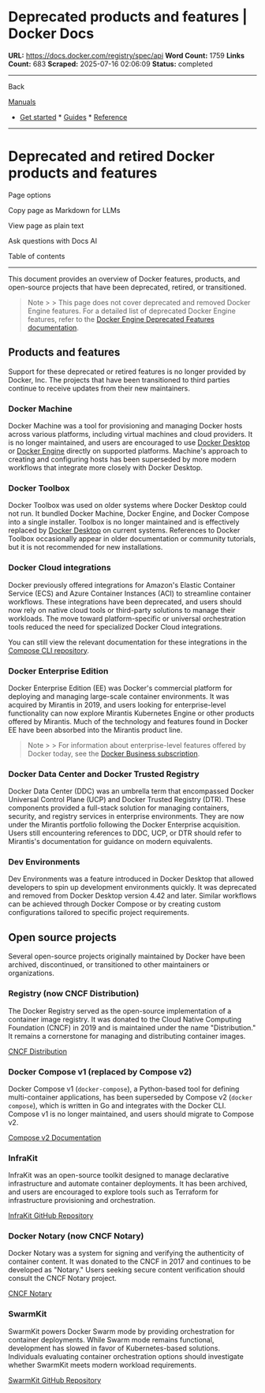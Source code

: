 # Deprecated products and features | Docker Docs

**URL:** https://docs.docker.com/registry/spec/api
**Word Count:** 1759
**Links Count:** 683
**Scraped:** 2025-07-16 02:06:09
**Status:** completed

---

Back

[Manuals](https://docs.docker.com/manuals/)

  * [Get started](https://docs.docker.com/get-started/)   * [Guides](https://docs.docker.com/guides/)   * [Reference](https://docs.docker.com/reference/)

* * *

# Deprecated and retired Docker products and features

Page options

Copy page as Markdown for LLMs

View page as plain text

Ask questions with Docs AI

Table of contents

* * *

This document provides an overview of Docker features, products, and open-source projects that have been deprecated, retired, or transitioned.

> Note >  > This page does not cover deprecated and removed Docker Engine features. For a detailed list of deprecated Docker Engine features, refer to the [Docker Engine Deprecated Features documentation](https://docs.docker.com/engine/deprecated/).

## Products and features

Support for these deprecated or retired features is no longer provided by Docker, Inc. The projects that have been transitioned to third parties continue to receive updates from their new maintainers.

### Docker Machine

Docker Machine was a tool for provisioning and managing Docker hosts across various platforms, including virtual machines and cloud providers. It is no longer maintained, and users are encouraged to use [Docker Desktop](https://docs.docker.com/desktop/) or [Docker Engine](https://docs.docker.com/engine/) directly on supported platforms. Machine's approach to creating and configuring hosts has been superseded by more modern workflows that integrate more closely with Docker Desktop.

### Docker Toolbox

Docker Toolbox was used on older systems where Docker Desktop could not run. It bundled Docker Machine, Docker Engine, and Docker Compose into a single installer. Toolbox is no longer maintained and is effectively replaced by [Docker Desktop](https://docs.docker.com/desktop/) on current systems. References to Docker Toolbox occasionally appear in older documentation or community tutorials, but it is not recommended for new installations.

### Docker Cloud integrations

Docker previously offered integrations for Amazon's Elastic Container Service \(ECS\) and Azure Container Instances \(ACI\) to streamline container workflows. These integrations have been deprecated, and users should now rely on native cloud tools or third-party solutions to manage their workloads. The move toward platform-specific or universal orchestration tools reduced the need for specialized Docker Cloud integrations.

You can still view the relevant documentation for these integrations in the [Compose CLI repository](https://github.com/docker-archive/compose-cli/tree/main/docs).

### Docker Enterprise Edition

Docker Enterprise Edition \(EE\) was Docker's commercial platform for deploying and managing large-scale container environments. It was acquired by Mirantis in 2019, and users looking for enterprise-level functionality can now explore Mirantis Kubernetes Engine or other products offered by Mirantis. Much of the technology and features found in Docker EE have been absorbed into the Mirantis product line.

> Note >  > For information about enterprise-level features offered by Docker today, see the [Docker Business subscription](https://docs.docker.com/subscription/details/#docker-business).

### Docker Data Center and Docker Trusted Registry

Docker Data Center \(DDC\) was an umbrella term that encompassed Docker Universal Control Plane \(UCP\) and Docker Trusted Registry \(DTR\). These components provided a full-stack solution for managing containers, security, and registry services in enterprise environments. They are now under the Mirantis portfolio following the Docker Enterprise acquisition. Users still encountering references to DDC, UCP, or DTR should refer to Mirantis's documentation for guidance on modern equivalents.

### Dev Environments

Dev Environments was a feature introduced in Docker Desktop that allowed developers to spin up development environments quickly. It was deprecated and removed from Docker Desktop version 4.42 and later. Similar workflows can be achieved through Docker Compose or by creating custom configurations tailored to specific project requirements.

## Open source projects

Several open-source projects originally maintained by Docker have been archived, discontinued, or transitioned to other maintainers or organizations.

### Registry \(now CNCF Distribution\)

The Docker Registry served as the open-source implementation of a container image registry. It was donated to the Cloud Native Computing Foundation \(CNCF\) in 2019 and is maintained under the name "Distribution." It remains a cornerstone for managing and distributing container images.

[CNCF Distribution](https://github.com/distribution/distribution)

### Docker Compose v1 \(replaced by Compose v2\)

Docker Compose v1 \(`docker-compose`\), a Python-based tool for defining multi-container applications, has been superseded by Compose v2 \(`docker compose`\), which is written in Go and integrates with the Docker CLI. Compose v1 is no longer maintained, and users should migrate to Compose v2.

[Compose v2 Documentation](https://docs.docker.com/compose/)

### InfraKit

InfraKit was an open-source toolkit designed to manage declarative infrastructure and automate container deployments. It has been archived, and users are encouraged to explore tools such as Terraform for infrastructure provisioning and orchestration.

[InfraKit GitHub Repository](https://github.com/docker/infrakit)

### Docker Notary \(now CNCF Notary\)

Docker Notary was a system for signing and verifying the authenticity of container content. It was donated to the CNCF in 2017 and continues to be developed as "Notary." Users seeking secure content verification should consult the CNCF Notary project.

[CNCF Notary](https://github.com/notaryproject/notary)

### SwarmKit

SwarmKit powers Docker Swarm mode by providing orchestration for container deployments. While Swarm mode remains functional, development has slowed in favor of Kubernetes-based solutions. Individuals evaluating container orchestration options should investigate whether SwarmKit meets modern workload requirements.

[SwarmKit GitHub Repository](https://github.com/docker/swarmkit)